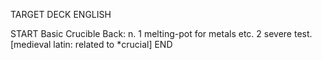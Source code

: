 TARGET DECK
ENGLISH

START
Basic
Crucible
Back: n. 1 melting-pot for metals etc. 2 severe test. [medieval latin: related to *crucial]
END
